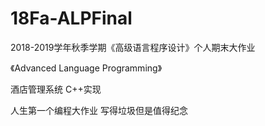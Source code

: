 # 18Fa-ALPFinal
2018-2019学年秋季学期《高级语言程序设计》个人期末大作业

《Advanced Language Programming》

酒店管理系统 C++实现

人生第一个编程大作业 写得垃圾但是值得纪念

